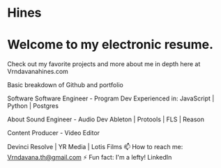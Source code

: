 # Hines

# Welcome to my electronic resume. 

Check out my favorite projects and more about me in depth here at Vrndavanahines.com 






Basic breakdown of Github and portfolio

Software
Software Engineer - Program Dev
Experienced in: JavaScript | Python | Postgres

About
Sound Engineer - Audio Dev
Ableton | Protools | FLS | Reason

Content Producer - Video Editor

Devinci Resolve | YR Media | Lotis Films
📫 How to reach me: Vrndavana.th@gmail.com
⚡ Fun fact: I'm a lefty!
 LinkedIn
